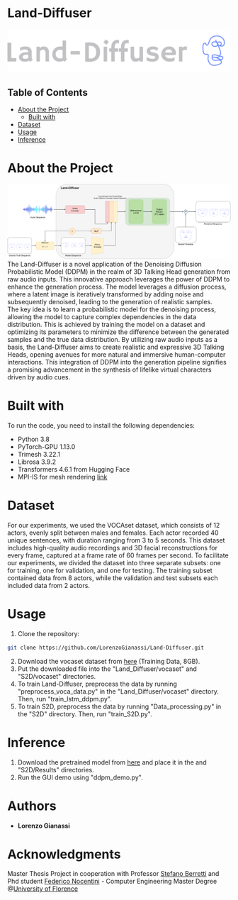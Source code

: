 # Land-Diffuser
![](images/logo_large.png) <br/>
## Table of Contents  
- [About the Project](#1)  
  - [Built with](#2)
- [Dataset](#3)  
- [Usage](#4)
- [Inference](#5)
# About the Project <a name="1"/>
![](images/Land_diffuser-1.png) <br/>
The Land-Diffuser is a novel application of the Denoising Diffusion Probabilistic Model (DDPM) in the realm of 3D Talking Head generation from raw audio inputs. This innovative approach leverages the power of DDPM to enhance the generation process. The model leverages a diffusion process, where a latent image is iteratively transformed by adding noise and subsequently denoised, leading to the generation of realistic samples.<br/>
The key idea is to learn a probabilistic model for the denoising process, allowing the model to capture complex dependencies in the data distribution. This is achieved by training the model on a dataset and optimizing its parameters to minimize the difference between the generated samples and the true data distribution. By utilizing raw audio inputs as a basis, the Land-Diffuser aims to create realistic and expressive 3D Talking Heads, opening avenues for more natural and immersive human-computer interactions. This integration of DDPM into the generation pipeline signifies a promising advancement in the synthesis of lifelike virtual characters driven by audio cues.
# Built with <a name="2"/>
To run the code, you need to install the following dependencies:

- Python 3.8
- PyTorch-GPU 1.13.0
- Trimesh 3.22.1
- Librosa 3.9.2
- Transformers 4.6.1 from Hugging Face
- MPI-IS for mesh rendering [link](https://github.com/MPI-IS/mesh)


# Dataset <a name="3"/>
For our experiments, we used the VOCAset dataset, which consists of 12 actors, evenly split between males and females. Each actor recorded 40 unique sentences, with duration ranging from 3 to 5 seconds. This dataset includes high-quality audio recordings and 3D facial reconstructions for every frame, captured at a frame rate of 60 frames per second. To facilitate our experiments, we divided the dataset into three separate subsets: one for training, one for validation, and one for testing. The training subset contained data from 8 actors, while the validation and test subsets each included data from 2 actors.     
# Usage <a name="4"/>
1. Clone the repository:
```sh
git clone https://github.com/LorenzoGianassi/Land-Diffuser.git
```
2. Download the vocaset dataset from [here](https://voca.is.tue.mpg.de/index.html) (Training Data, 8GB).
3. Put the downloaded file into the "Land_Diffuser/vocaset" and "S2D/vocaset" directories.
4. To train Land-Diffuser, preprocess the data by running "preprocess_voca_data.py" in the "Land_Diffuser/vocaset" directory. Then, run "train_lstm_ddpm.py".
5. To train S2D, preprocess the data by running "Data_processing.py" in the "S2D" directory. Then, run "train_S2D.py".

# Inference <a name="5"/>
1. Download the pretrained model from [here](https://drive.google.com/drive/folders/1h0l8cMUh_7GVedJykYH8zSEqNhj3BVeJ?usp=sharing) and place it in the  and "S2D/Results" directories.
2. Run the GUI demo using "ddpm_demo.py".
# Authors
- **Lorenzo Gianassi**
# Acknowledgments
Master Thesis Project in cooperation with Professor [Stefano Berretti](https://www.unifi.it/p-doc2-2019-0-A-2b333d293228-1.html) and Phd student [Federico Nocentini](https://www.micc.unifi.it/people/federico-nocentini/#)  - Computer Engineering Master Degree @[University of Florence](https://www.unifi.it/changelang-eng.html)


